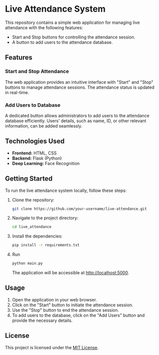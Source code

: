 
# Live Attendance System

This repository contains a simple web application for managing live attendance with the following features:

- Start and Stop buttons for controlling the attendance session.
- A button to add users to the attendance database.

## Features

### Start and Stop Attendance

The web application provides an intuitive interface with "Start" and "Stop" buttons to manage attendance sessions. The attendance status is updated in real-time.

### Add Users to Database

A dedicated button allows administrators to add users to the attendance database efficiently. Users' details, such as name, ID, or other relevant information, can be added seamlessly.

## Technologies Used

- **Frontend:** HTML, CSS
- **Backend:** Flask (Python)
- **Deep Learning:** Face Recognition

## Getting Started

To run the live attendance system locally, follow these steps:

1. Clone the repository:

   ```bash
   git clone https://github.com/your-username/live-attendance.git
   ```
2. Navigate to the project directory:
    ```bash
    cd live_attendance
    ```
3. Install the dependencies:
    ```bash
    pip install -r requirements.txt
    ```
4. Run 
    ```bash
    python main.py
     ```

    The application will be accessible at [http://localhost:5000](http://localhost:5000).

## Usage

1. Open the application in your web browser.
2. Click on the "Start" button to initiate the attendance session.
3. Use the "Stop" button to end the attendance session.
4. To add users to the database, click on the "Add Users" button and provide the necessary details.


## License

This project is licensed under the [MIT License](LICENSE).